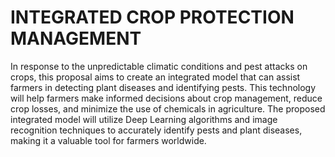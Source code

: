 # INTEGRATED CROP PROTECTION MANAGEMENT


In response to the unpredictable climatic conditions and pest attacks on crops, this proposal aims to create an integrated model that can assist farmers in detecting plant diseases and identifying pests. This technology will help farmers make informed decisions about crop management, reduce crop losses, and minimize the use of chemicals in agriculture. The proposed integrated model will utilize Deep Learning algorithms and image recognition techniques to accurately identify pests and plant diseases, making it a valuable tool for farmers worldwide.
